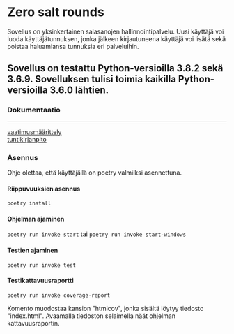# Zero salt rounds
Sovellus on yksinkertainen salasanojen hallinnointipalvelu. Uusi käyttäjä voi luoda käyttäjätunnuksen, jonka jälkeen kirjautuneena käyttäjä voi lisätä sekä poistaa haluamiansa tunnuksia eri palveluihin.

Sovellus on testattu Python-versioilla 3.8.2 sekä 3.6.9. Sovelluksen tulisi toimia kaikilla Python-versioilla 3.6.0 lähtien.
---
### Dokumentaatio
---
[vaatimusmäärittely](https://github.com/anttiromppanen/ot-harjoitustyo/blob/main/dokumentaatio/vaatimusmaarittely.md)<br />
[tuntikirjanpito](https://github.com/anttiromppanen/ot-harjoitustyo/blob/main/dokumentaatio/tuntikirjanpito.md)

### Asennus
Ohje olettaa, että käyttäjällä on poetry valmiiksi asennettuna.

#### Riippuvuuksien asennus
`poetry install`

#### Ohjelman ajaminen
`poetry run invoke start` tai `poetry run invoke start-windows`

#### Testien ajaminen
`poetry run invoke test`

#### Testikattavuusraportti
`poetry run invoke coverage-report`

Komento muodostaa kansion "htmlcov", jonka sisältä löytyy tiedosto "index.html". Avaamalla tiedoston selaimella näät ohjelman kattavuusraportin.
